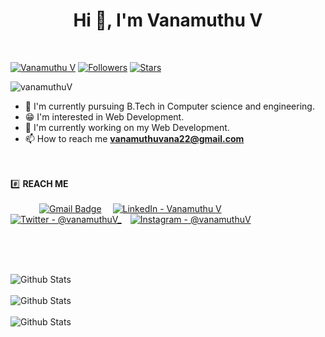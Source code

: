 <h1 align="center">Hi 👋, I'm Vanamuthu V</h1> <br>

[![Vanamuthu V](https://img.shields.io/badge/vanamuthuV-blue)](#)  [![Followers](https://img.shields.io/github/followers/vanamuthuV)](#)  [![Stars](https://img.shields.io/github/stars/vanamuthuV?label=Profile%20Stars&logo=Profile%20stars&logoColor=b)](#) 

<p align="left"> <img src="https://komarev.com/ghpvc/?username=vanamuthuV&label=Profile%20views&color=0e75b6&style=flat" alt="vanamuthuV" /> </p>

- 📘 I'm currently pursuing B.Tech in Computer science and engineering.
- 😁 I'm interested in Web Development.
- 🙌 I'm currently working on my Web Development.
- 📫 How to reach me **vanamuthuvana22@gmail.com**

<br><br>#️⃣ **REACH ME**<br><br>
&emsp;&emsp;&emsp;
[![Gmail Badge](https://img.shields.io/badge/Gmail-D14836?style=for-the-badge&logo=gmail&logoColor=white)](mailto:vanamuthuvana22@gmail.com) &emsp;[![LinkedIn - Vanamuthu V](https://img.shields.io/badge/LinkedIn-0077B5?style=for-the-badge&logo=linkedin&logoColor=white)](https://www.linkedin.com/in/vanamuthuv)&emsp;
[![Twitter - @vanamuthuV_](https://img.shields.io/badge/Twitter-1DA1F2?style=for-the-badge&logo=twitter&logoColor=white)](https://x.com/VanamuthuV)&emsp;[![Instagram - @vanamuthuV](https://img.shields.io/badge/Instagram-E4405F?style=for-the-badge&logo=instagram&logoColor=white )](https://www.instagram.com/_rajpiratz_/)&emsp;

<br><br><br>

![Github Stats](https://github-readme-stats.vercel.app/api?username=vanamuthuV&theme=light&hide_border=true&include_all_commits=true&count_private=true) <br/><br/>
![Github Stats](https://github-readme-streak-stats.herokuapp.com/?user=vanamuthuV&theme=light&hide_border=true&fire=red&sideNums=red)<br/><br/>
![Github Stats](https://github-readme-stats.vercel.app/api/top-langs/?username=vanamuthuV&theme=light&hide_border=false&include_all_commits=true&count_private=true&layout=compact&langs_count=20&include_private=true)<br/><br/><br/>
